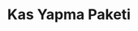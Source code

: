---
id: "4"
image: '04.jpg'
name: "15 Günde Kas Geliştirin"
title: "Kas Yapma Paketi"
category: "Diyetisyen"
price: "1.500"
time: "15 day"
content: "-Paket içeriği 1, Paket içeriği 2..."
package_included: "15"
---